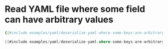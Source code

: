 # Read YAML file where some field can have arbitrary values

```yaml
{{#include examples/yaml/deserialize-yaml-where-some-keys-are-arbitrary/data.yaml }}
```

```rust
{{#include examples/yaml/deserialize-yaml-where-some-keys-are-arbitrary/src/main.rs }}
```

